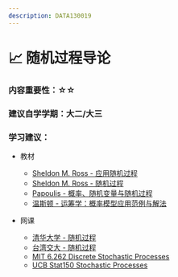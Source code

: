 ```yaml
---
description: DATA130019
---
```


# 📈 随机过程导论

### 内容重要性：☆☆

### 建议自学学期：大二/大三

### 学习建议：

* 教材
  * [Sheldon M. Ross - 应用随机过程](https://book.douban.com/subject/26761202/)
  * [Sheldon M. Ross - 随机过程](https://book.douban.com/subject/24854825/)
  * [Papoulis - 概率、随机变量与随机过程](https://book.douban.com/subject/1188524/)
  * [温斯顿 - 运筹学：概率模型应用范例与解法](https://book.douban.com/subject/1882393/)
*   网课

    * [清华大学 - 随机过程](https://www.bilibili.com/video/BV18p4y1u7NP)
    * [台湾交大 - 随机过程](https://www.bilibili.com/video/BV12K411K76U)
    * [MIT 6.262 Discrete Stochastic Processes](https://ocw.mit.edu/courses/6-262-discrete-stochastic-processes-spring-2011/)
    * [UCB Stat150 Stochastic Processes](https://www.bilibili.com/video/BV1qB4y1A7t3)

